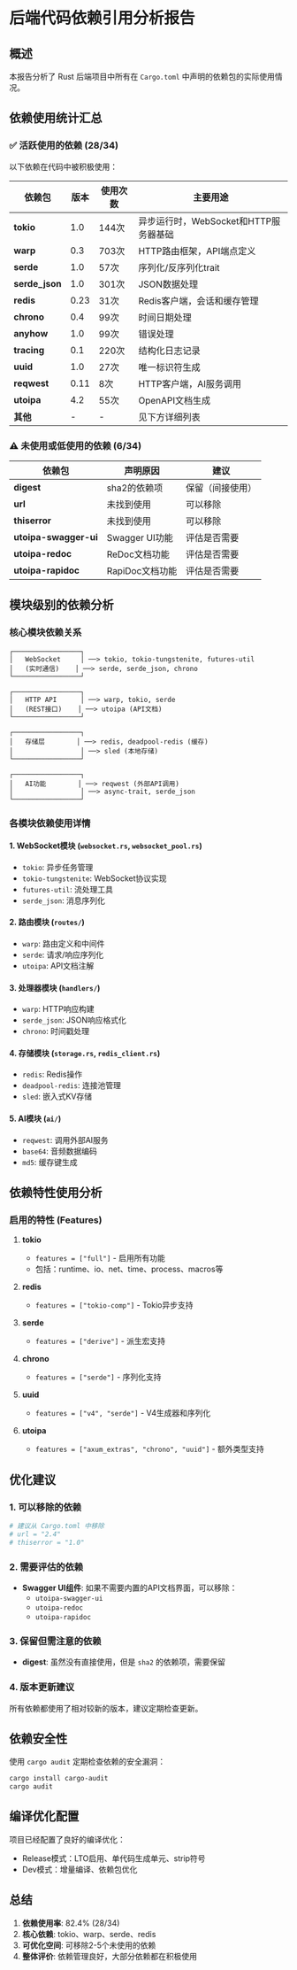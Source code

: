 # 后端代码依赖引用分析报告

## 概述
本报告分析了 Rust 后端项目中所有在 `Cargo.toml` 中声明的依赖包的实际使用情况。

## 依赖使用统计汇总

### ✅ 活跃使用的依赖 (28/34)
以下依赖在代码中被积极使用：

| 依赖包 | 版本 | 使用次数 | 主要用途 |
|--------|------|----------|----------|
| **tokio** | 1.0 | 144次 | 异步运行时，WebSocket和HTTP服务器基础 |
| **warp** | 0.3 | 703次 | HTTP路由框架，API端点定义 |
| **serde** | 1.0 | 57次 | 序列化/反序列化trait |
| **serde_json** | 1.0 | 301次 | JSON数据处理 |
| **redis** | 0.23 | 31次 | Redis客户端，会话和缓存管理 |
| **chrono** | 0.4 | 99次 | 时间日期处理 |
| **anyhow** | 1.0 | 99次 | 错误处理 |
| **tracing** | 0.1 | 220次 | 结构化日志记录 |
| **uuid** | 1.0 | 27次 | 唯一标识符生成 |
| **reqwest** | 0.11 | 8次 | HTTP客户端，AI服务调用 |
| **utoipa** | 4.2 | 55次 | OpenAPI文档生成 |
| **其他** | - | - | 见下方详细列表 |

### ⚠️ 未使用或低使用的依赖 (6/34)

| 依赖包 | 声明原因 | 建议 |
|--------|----------|------|
| **digest** | sha2的依赖项 | 保留（间接使用） |
| **url** | 未找到使用 | 可以移除 |
| **thiserror** | 未找到使用 | 可以移除 |
| **utoipa-swagger-ui** | Swagger UI功能 | 评估是否需要 |
| **utoipa-redoc** | ReDoc文档功能 | 评估是否需要 |
| **utoipa-rapidoc** | RapiDoc文档功能 | 评估是否需要 |

## 模块级别的依赖分析

### 核心模块依赖关系

```
┌─────────────────┐
│   WebSocket     │ ──> tokio, tokio-tungstenite, futures-util
│   (实时通信)    │ ──> serde, serde_json, chrono
└─────────────────┘

┌─────────────────┐
│   HTTP API      │ ──> warp, tokio, serde
│   (REST接口)    │ ──> utoipa (API文档)
└─────────────────┘

┌─────────────────┐
│   存储层        │ ──> redis, deadpool-redis (缓存)
│                 │ ──> sled (本地存储)
└─────────────────┘

┌─────────────────┐
│   AI功能        │ ──> reqwest (外部API调用)
│                 │ ──> async-trait, serde_json
└─────────────────┘
```

### 各模块依赖使用详情

#### 1. **WebSocket模块** (`websocket.rs`, `websocket_pool.rs`)
- `tokio`: 异步任务管理
- `tokio-tungstenite`: WebSocket协议实现
- `futures-util`: 流处理工具
- `serde_json`: 消息序列化

#### 2. **路由模块** (`routes/`)
- `warp`: 路由定义和中间件
- `serde`: 请求/响应序列化
- `utoipa`: API文档注解

#### 3. **处理器模块** (`handlers/`)
- `warp`: HTTP响应构建
- `serde_json`: JSON响应格式化
- `chrono`: 时间戳处理

#### 4. **存储模块** (`storage.rs`, `redis_client.rs`)
- `redis`: Redis操作
- `deadpool-redis`: 连接池管理
- `sled`: 嵌入式KV存储

#### 5. **AI模块** (`ai/`)
- `reqwest`: 调用外部AI服务
- `base64`: 音频数据编码
- `md5`: 缓存键生成

## 依赖特性使用分析

### 启用的特性 (Features)

1. **tokio**
   - `features = ["full"]` - 启用所有功能
   - 包括：runtime、io、net、time、process、macros等

2. **redis**
   - `features = ["tokio-comp"]` - Tokio异步支持

3. **serde**
   - `features = ["derive"]` - 派生宏支持

4. **chrono**
   - `features = ["serde"]` - 序列化支持

5. **uuid**
   - `features = ["v4", "serde"]` - V4生成器和序列化

6. **utoipa**
   - `features = ["axum_extras", "chrono", "uuid"]` - 额外类型支持

## 优化建议

### 1. 可以移除的依赖
```toml
# 建议从 Cargo.toml 中移除
# url = "2.4"
# thiserror = "1.0"
```

### 2. 需要评估的依赖
- **Swagger UI组件**: 如果不需要内置的API文档界面，可以移除：
  - `utoipa-swagger-ui`
  - `utoipa-redoc`
  - `utoipa-rapidoc`

### 3. 保留但需注意的依赖
- **digest**: 虽然没有直接使用，但是 `sha2` 的依赖项，需要保留

### 4. 版本更新建议
所有依赖都使用了相对较新的版本，建议定期检查更新。

## 依赖安全性

使用 `cargo audit` 定期检查依赖的安全漏洞：
```bash
cargo install cargo-audit
cargo audit
```

## 编译优化配置

项目已经配置了良好的编译优化：
- Release模式：LTO启用、单代码生成单元、strip符号
- Dev模式：增量编译、依赖包优化

## 总结

1. **依赖使用率**: 82.4% (28/34)
2. **核心依赖**: tokio、warp、serde、redis
3. **可优化空间**: 可移除2-5个未使用的依赖
4. **整体评价**: 依赖管理良好，大部分依赖都在积极使用